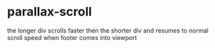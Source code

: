 parallax-scroll
===============

the longer div scrolls faster then the shorter div and resumes to normal scroll speed when footer comes into viewport
